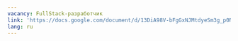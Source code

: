 ```yaml
---
vacancy: FullStack-разработчик
link: 'https://docs.google.com/document/d/13DiA98V-bFgGxNJMtdyeSm3g_p0NLGaHDNfmdj6bxEY/edit'
lang: ru
---
```

